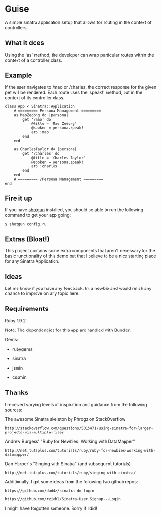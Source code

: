 # Guise
A simple sinatra application setup that allows for routing in the context of controllers.



## What it does

Using the 'as' method, the developer can wrap particular routes within the context of a controller class. 



## Example

If the user navigates to /mao or /charles, the correct response for the given pet will be rendered. Each route uses the 'speak!' method, but in the context of its controller class.

			
	class App < Sinatra::Application
		# ========= Persona Management =========
		as MaoZedong do |persona|
			get '/mao' do 
				@title = 'Mao Zedong'
				@spoken = persona.speak!          
				erb :mao                                      
			end
		end

		as CharlesTaylor do |persona|
			get '/charles' do
				@title = 'Charles Taylor'
				@spoken = persona.speak!
				erb :charles
			end
		end
		# ========= /Persona Management =========
	end



## Fire it up

If you have [shotgun](https://github.com/rtomayko/shotgun) installed, you should be able to run the following command to get your app going:

  	$ shotgun config.ru



## Extras (Bloat!)

This project contains some extra components that aren't necessary for the basic functionality of this demo but that I believe to be a nice starting place for any Sinatra Application. 



## Ideas

Let me know if you have any feedback. Im a newbie and would relish any chance to improve on any topic here.

## Requirements

Ruby 1.9.2

Note: The dependencies for this app are handled with [Bundler](http://gembundler.com/).

Gems:

- rubygems

- sinatra

- jsmin

- cssmin



## Thanks

I received varying levels of inspiration and guidance from the following sources:

The awesome Sinatra skeleton by Phrogz on StackOverflow

    http://stackoverflow.com/questions/5015471/using-sinatra-for-larger-projects-via-multiple-files

Andrew Burgess' "Ruby for Newbies: Working with DataMapper"

    http://net.tutsplus.com/tutorials/ruby/ruby-for-newbies-working-with-datamapper/

Dan Harper's "Singing with Sinatra" (and subsequent tutorials)

    http://net.tutsplus.com/tutorials/ruby/singing-with-sinatra/

Additionally, I got some ideas from the following two github repos:

    https://github.com/daddz/sinatra-dm-login

    https://github.com/rziehl/Sinatra-User-Signup---Login

I might have forgotten someone. Sorry if I did!

